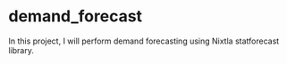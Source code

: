 # demand_forecast
In this project, I will perform demand forecasting using Nixtla statforecast  library. 
